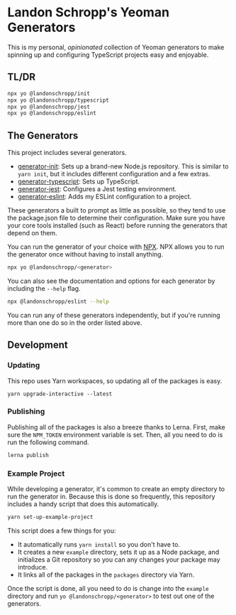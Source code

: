 # Landon Schropp's Yeoman Generators

This is my personal, *opinionated* collection of Yeoman generators to make spinning up and
configuring TypeScript projects easy and enjoyable.

## TL/DR

``` bash
npx yo @landonschropp/init
npx yo @landonschropp/typescript
npx yo @landonschropp/jest
npx yo @landonschropp/eslint
```

## The Generators

This project includes several generators.

* [generator-init](packages/generator-init/readme.md): Sets up a brand-new Node.js repository. This
  is similar to `yarn init`, but it includes different configuration and a few extras.
* [generator-typescript](packages/generator-typescript/readme.md): Sets up TypeScript.
* [generator-jest](packages/generator-language-server/readme.md): Configures a Jest testing
  environment.
* [generator-eslint](packages/generator-eslint/readme.md): Adds my ESLint configuration to
  a project.

These generators a built to prompt as little as possible, so they tend to use the package.json file
to determine their configuration. Make sure you have your core tools installed (such as React)
before running the generators that depend on them.

You can run the generator of your choice with [NPX](https://github.com/zkat/npx). NPX allows you to 
run the generator once without having to install anything. 

``` sh
npx yo @landonschropp/<generator>
```

You can also see the documentation and options for each generator by including the `--help` flag.

``` sh
npx @landonschropp/eslint --help
```

You can run any of these generators independently, but if you're running more than one do so in the
order listed above.

## Development

### Updating

This repo uses Yarn workspaces, so updating all of the packages is easy.

```
yarn upgrade-interactive --latest
```

### Publishing

Publishing all of the packages is also a breeze thanks to Lerna. First, make sure the
`NPM_TOKEN` environment variable is set. Then, all you need to do is run the following command.

``` sh
lerna publish
```

### Example Project

While developing a generator, it's common to create an empty directory to run the generator in.
Because this is done so frequently, this repository includes a handy script that does this
automatically.

``` sh
yarn set-up-example-project
```

This script does a few things for you:

* It automatically runs `yarn install` so you don't have to.
* It creates a new `example` directory, sets it up as a Node package, and initializes a Git
  repository so you can any changes your package may introduce.
* It links all of the packages in the `packages` directory via Yarn.

Once the script is done, all you need to do is change into the `example` directory and run
`yo @landonschropp/<generator>` to test out one of the generators.
